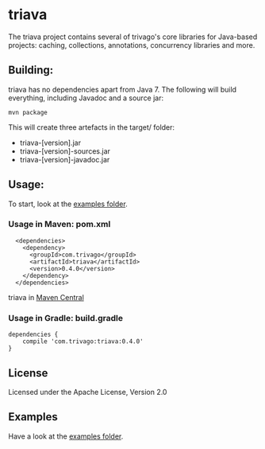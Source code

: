 # triava

The triava project contains several of trivago's core libraries for Java-based projects: caching, collections, annotations, concurrency libraries and more.

## Building:
triava has no dependencies apart from Java 7. The following will build everything, including Javadoc and a source jar:

`mvn package`

This will create three artefacts in the target/ folder:

- triava-[version].jar
- triava-[version]-sources.jar
- triava-[version]-javadoc.jar

## Usage:
To start, look at the [examples folder](./src/examples/java/com/trivago/examples).

### Usage in Maven: pom.xml
```
  <dependencies>
    <dependency>
      <groupId>com.trivago</groupId>
      <artifactId>triava</artifactId>
      <version>0.4.0</version>
    </dependency>
  </dependencies>
```

triava in [Maven Central](http://search.maven.org/#search|ga|1|a%3A%22triava%22)

### Usage in Gradle: build.gradle
```
dependencies {
	compile 'com.trivago:triava:0.4.0'
}
```

## License
Licensed under the Apache License, Version 2.0

## Examples
Have a look at the [examples folder](./src/examples/java/com/trivago/examples).
